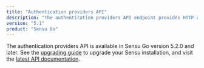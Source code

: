 ```yaml
---
title: "Authentication providers API"
description: "The authentication providers API endpoint provides HTTP access to authentication provider configuration in Sensu. Here’s a reference for the authentication providers API in Sensu Go, including returning the list of active authentication providers and creating or updating an authentication provider. Read on for the full reference."
version: "5.1"
product: "Sensu Go"
---
```


The authentication providers API is available in Sensu Go version 5.2.0 and later.
See the [upgrading guide][6] to upgrade your Sensu installation, and visit the [latest API documentation][7].

[6]: /sensu-go/latest/installation/upgrade
[7]: /sensu-go/latest/api/authproviders
